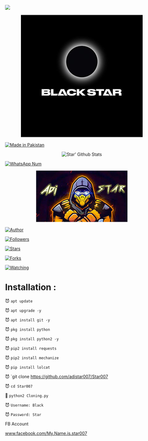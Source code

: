 ![](https://img.shields.io/badge/AdiStar-Star-orange?style=for-the-badge&logo=python.svg) 

<p align="center">

<img src="IMG_20200406_192815.jpg">

<a href="#"><img title="Made in Pakistan" src="https://img.shields.io/badge/MADE%20IN-Pakistan-green?colorA=%23ff0000&colorB=%23017e40&style=for-the-badge"></a>

</p>

<p align="center">

  <img alt="Star' Github Stats" src="https://github-readme-stats.vercel.app/api?username=Adistar007&show_icons=true&include_all_commits=true&hide_border=true" />

<!--  <img alt="profile pic" width="195px" src="https://avatars2.githubusercontent.com/u/26059688?s=460&u=d41b000a62eab50d000c3da604d151cec27bd850&v=4" />  -->

<!--  <img src="https://github-readme-stats.anuraghazra1.vercel.app/api/top-langs/?username=Adistar404&hide=ruby,perl&hide_border=true" />  -->

</p>

<p align="center">

<a href="#"><img title="WhatsApp Num" src="https://img.shields.io/badge/WhatsApp%20Num-03313394006-green?colorA=%23ff0000&colorB=%23017e40&style=for-the-badge"></a>

</p>

<p align="center">

<img src="IMG_20200406_192815 1.jpg">

<p align="center">

<p align="center">

<a href="https://github.com/Adistar007"><img title="Author" src="https://img.shields.io/badge/Author-Adistar007-red.svg?style=for-the-badge&logo=github"></a>

</p>

<p align="center">

<a href="https://github.com/Adistar007/followers"><img title="Followers" src="https://img.shields.io/github/followers/Adistar007?color=blue&style=flat-square"></a>

<a href="https://github.com/Adistar007/World/stargazers/"><img title="Stars" src="https://img.shields.io/github/stars/Adistar007/World?color=red&style=flat-square"></a>

<a href="https://github.com/Adistar007/World/network/members"><img title="Forks" src="https://img.shields.io/github/forks/Adistar007/World?color=red&style=flat-square"></a>

<a href="https://github.com/Adistar007/World/watchers"><img title="Watching" src="https://img.shields.io/github/watchers/Adistar007/World?label=Watchers&color=blue&style=flat-square"></a>

</p>

# Installation :

😈 `apt update`

😈 `apt upgrade -y`

😈 `apt install git -y`

😈 `pkg install python`

😈 `pkg install python2 -y`

😈 `pip2 install requests`

😈 `pip2 install mechanize`

😈 `pip install lolcat`

😈 `git clone https://github.com/adistar007/Star007

😈 `cd Star007`

👾 `python2 Cloning.py`

😈 `Username: Black`

😈 `Password: Star`


FB Account

www.facebook.com/My.Name.is.star007

